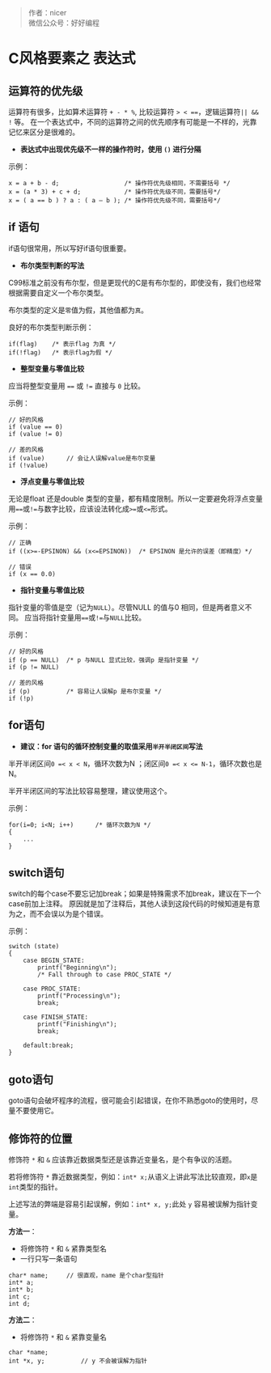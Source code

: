 
> 作者：nicer  
> 微信公众号：好好编程

C风格要素之 表达式
===================================

运算符的优先级
--------------------

运算符有很多，比如算术运算符 `+ - * %`, 比较运算符 `> < ==`，逻辑运算符`|| && !` 等。
在一个表达式中，不同的运算符之间的优先顺序有可能是一不样的，光靠记忆来区分是很难的。

* __表达式中出现优先级不一样的操作符时，使用 `()` 进行分隔__

示例：
```
x = a + b - d;                  /* 操作符优先级相同，不需要括号 */
x = (a * 3) + c + d;            /* 操作符优先级不同，需要括号*/
x = ( a == b ) ? a : ( a – b ); /* 操作符优先级不同，需要括号*/
```

if 语句
--------------------

if语句很常用，所以写好if语句很重要。

* __布尔类型判断的写法__

C99标准之前没有布尔型，但是更现代的C是有布尔型的，即使没有，我们也经常根据需要自定义一个布尔类型。

布尔类型的定义是`零`值为假，其他值都为`真`。

良好的布尔类型判断示例：
```
if(flag)    /* 表示flag 为真 */
if(!flag)   /* 表示flag为假 */ 
```

* __整型变量与零值比较__

应当将整型变量用 `==` 或 `!=` 直接与 `0` 比较。

示例：
```
// 好的风格
if (value == 0)
if (value != 0)

// 差的风格
if (value)      // 会让人误解value是布尔变量
if (!value)
```

* __浮点变量与零值比较__

无论是float 还是double 类型的变量，都有精度限制。所以一定要避免将浮点变量用`==`或`!=`与数字比较，应该设法转化成`>=`或`<=`形式。

示例：
```
// 正确
if ((x>=-EPSINON) && (x<=EPSINON))  /* EPSINON 是允许的误差（即精度）*/

// 错误
if (x == 0.0)
```

* __指针变量与零值比较__

指针变量的零值是空（记为`NULL`）。尽管NULL 的值与0 相同，但是两者意义不同。
应当将指针变量用`==`或`!=`与`NULL`比较。

示例：
```
// 好的风格
if (p == NULL)  /* p 与NULL 显式比较，强调p 是指针变量 */
if (p != NULL)

// 差的风格
if (p)          /* 容易让人误解p 是布尔变量 */
if (!p)
```

for语句
--------------------

* __建议：for 语句的循环控制变量的取值采用`半开半闭区间`写法__

半开半闭区间`0 =< x < N`，循环次数为N ；闭区间`0 =< x <= N-1`，循环次数也是N。

半开半闭区间的写法比较容易整理，建议使用这个。

示例：
```
for(i=0; i<N; i++)      /* 循环次数为N */
{
    ...
}
```

switch语句
--------------------

switch的每个case不要忘记加break；如果是特殊需求不加break，建议在下一个case前加上注释。
原因就是加了注释后，其他人读到这段代码的时候知道是有意为之，而不会误以为是个错误。

示例：
```
switch (state) 
{
    case BEGIN_STATE:
        printf("Beginning\n");
        /* Fall through to case PROC_STATE */

    case PROC_STATE:
        printf("Processing\n");
        break;

    case FINISH_STATE:
        printf("Finishing\n");
        break;

    default:break;
}
```

goto语句
--------------------

goto语句会破坏程序的流程，很可能会引起错误，在你不熟悉goto的使用时，尽量不要使用它。

修饰符的位置
------------------------

修饰符 `*` 和 `&` 应该靠近数据类型还是该靠近变量名，是个有争议的活题。

若将修饰符 `*` 靠近数据类型，例如：`int* x;`从语义上讲此写法比较直观，即`x`是`int`类型的指针。

上述写法的弊端是容易引起误解，例如：`int* x, y;`此处 `y` 容易被误解为指针变量。

**方法一**：

* 将修饰符 `*` 和 `&` 紧靠类型名
* 一行只写一条语句

```
char* name;     // 很直观，name 是个char型指针
int* a;
int* b;
int c;
int d;
```

**方法二**：

* 将修饰符 `*` 和 `&` 紧靠变量名

```
char *name;
int *x, y;          // y 不会被误解为指针
```

